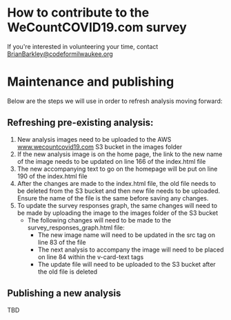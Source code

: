 # How to contribute to the WeCountCOVID19.com survey

If you're interested in volunteering your time, contact BrianBarkley@codeformilwaukee.org

# Maintenance and publishing 

Below are the steps we will use in order to refresh analysis moving forward:

## Refreshing pre-existing analysis:

1. New analysis images need to be uploaded to the AWS www.wecountcovid19.com S3 bucket in the images folder
2. If the new analysis image is on the home page, the link to the new name of the image needs to be updated on line 166 of the index.html file
3. The new accompanying text to go on the homepage will be put on line 190 of the index.html file
4. After the changes are made to the index.html file, the old file needs to be deleted from the S3 bucket and then new file needs to be uploaded.  Ensure the name of the file is the same before saving any changes.
5. To update the survey responses graph, the same changes will need to be made by uploading the image to the images folder of the S3 bucket
    - The following changes will need to be made to the survey_responses_graph.html file:
        - The new image name will need to be updated in the src tag on line 83 of the file
        - The next analysis to accompany the image will need to be placed on line 84 within the v-card-text tags
        - The update file will need to be uploaded to the S3 bucket after the old file is deleted

## Publishing a new analysis

TBD
